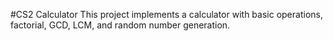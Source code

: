 #CS2 Calculator
This project implements a calculator with basic operations, factorial, GCD, LCM, and random number generation.